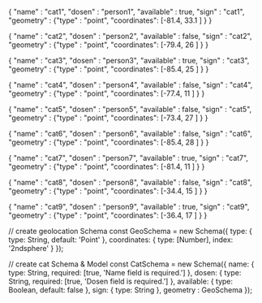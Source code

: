 {
  "name" : "cat1",
  "dosen" : "person1",
  "available" : true,
  "sign" : "cat1",
  "geometry" : {"type" : "point", "coordinates": [-81.4, 33.1 ] }
}


{
  "name" : "cat2",
  "dosen" : "person2",
  "available" : false,
  "sign" : "cat2",
  "geometry" : {"type" : "point", "coordinates": [-79.4, 26 ] }
}


{
  "name" : "cat3",
  "dosen" : "person3",
  "available" : true,
  "sign" : "cat3",
  "geometry" : {"type" : "point", "coordinates": [-85.4, 25 ] }
}


{
  "name" : "cat4",
  "dosen" : "person4",
  "available" : false,
  "sign" : "cat4",
  "geometry" : {"type" : "point", "coordinates": [-77.4, 11 ] }
}


{
  "name" : "cat5",
  "dosen" : "person5",
  "available" : false,
  "sign" : "cat5",
  "geometry" : {"type" : "point", "coordinates": [-73.4, 27 ] }
}


{
  "name" : "cat6",
  "dosen" : "person6",
  "available" : false,
  "sign" : "cat6",
  "geometry" : {"type" : "point", "coordinates": [-85.4, 28 ] }
}


{
  "name" : "cat7",
  "dosen" : "person7",
  "available" : true,
  "sign" : "cat7",
  "geometry" : {"type" : "point", "coordinates": [-81.4, 11 ] }
}


{
  "name" : "cat8",
  "dosen" : "person8",
  "available" : false,
  "sign" : "cat8",
  "geometry" : {"type" : "point", "coordinates": [-34.4, 15 ] }
}


{
  "name" : "cat9",
  "dosen" : "person9",
  "available" : true,
  "sign" : "cat9",
  "geometry" : {"type" : "point", "coordinates": [-36.4, 17 ] }
}








<!-- Schema -->
// create geolocation Schema
const GeoSchema = new Schema({
  type: {
    type: String,
    default: 'Point'
  },
  coordinates: {
    type: [Number],
    index: '2ndsphere'
  }
});

// create cat Schema & Model
const CatSchema = new Schema({
  name: {
    type: String,
    required: [true, 'Name field is required.']
  },
  dosen: {
    type: String,
    required: [true, 'Dosen field is required.']
  },
  available: {
      type: Boolean,
      default: false
  },
  sign: {
    type: String
  },
  geometry : GeoSchema
});

